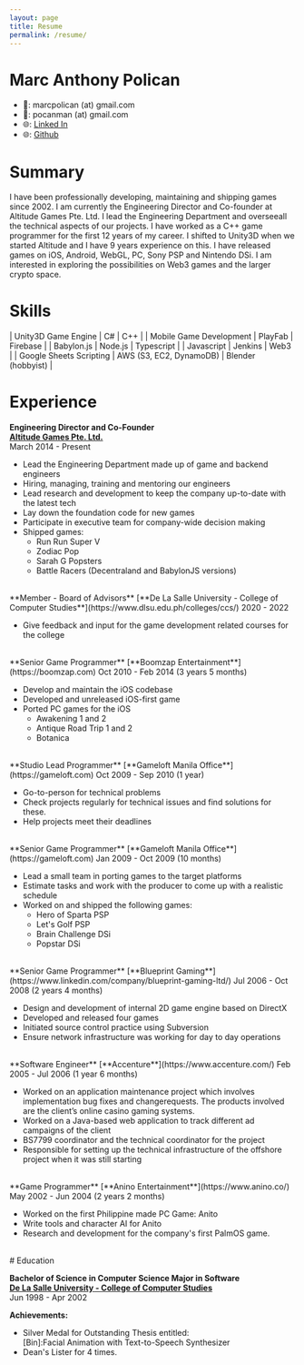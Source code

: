 ```yaml
---
layout: page
title: Resume
permalink: /resume/
---
```


# Marc Anthony Polican

- 📧: marcpolican (at) gmail.com
- 📧: pocanman (at) gmail.com
- 🌐: [Linked In](https://linkedin.com/in/marc-anthony-polican)
- 🌐: [Github](https://github.com/marcpolican)

# Summary
I have been professionally developing, maintaining and shipping games since 2002. I am currently the Engineering Director and Co-founder at Altitude Games Pte. Ltd. I lead the Engineering Department and overseeall the technical aspects of our projects. I have worked as a C++ game programmer for the first 12 years of my career. I shifted to Unity3D when we started Altitude and I have 9 years experience on this. I have released games on iOS, Android, WebGL, PC, Sony PSP and Nintendo DSi. I am interested in exploring the possibilities on Web3 games and the larger crypto space.

# Skills

| Unity3D Game Engine | C# | C++ |
| Mobile Game Development | PlayFab | Firebase |
| Babylon.js | Node.js | Typescript | 
| Javascript | Jenkins | Web3 | 
| Google Sheets Scripting | AWS (S3, EC2, DynamoDB) | Blender (hobbyist) |

# Experience

**Engineering Director and Co-Founder**  
[**Altitude Games Pte. Ltd.**](https://altitude-games.com/)  
March 2014 - Present

- Lead the Engineering Department made up of game and backend engineers
- Hiring, managing, training and mentoring our engineers
- Lead research and development to keep the company up-to-date with the latest tech
- Lay down the foundation code for new games
- Participate in executive team for company-wide decision making
- Shipped games:
	- Run Run Super V
	- Zodiac Pop
	- Sarah G Popsters
	- Battle Racers (Decentraland and BabylonJS versions)
	
<br>
**Member - Board of Advisors**  
[**De La Salle University - College of Computer Studies**](https://www.dlsu.edu.ph/colleges/ccs/)  
2020 - 2022

- Give feedback and input for the game development related courses for the college


<br>
**Senior Game Programmer**  
[**Boomzap Entertainment**](https://boomzap.com)  
Oct 2010 - Feb 2014 (3 years 5 months)

- Develop and maintain the iOS codebase
- Developed and unreleased iOS-first game
- Ported PC games for the iOS
	- Awakening 1 and 2
	- Antique Road Trip 1 and 2
	- Botanica

<br>
**Studio Lead Programmer**  
[**Gameloft Manila Office**](https://gameloft.com)  
Oct 2009 - Sep 2010 (1 year)

- Go-to-person for technical problems
- Check projects regularly for technical issues and find solutions for these.
- Help projects meet their deadlines

<br>
**Senior Game Programmer**  
[**Gameloft Manila Office**](https://gameloft.com)  
Jan 2009 - Oct 2009 (10 months)

- Lead a small team in porting games to the target platforms
- Estimate tasks and work with the producer to come up with a realistic schedule
- Worked on and shipped the following games:
	- Hero of Sparta PSP
	- Let's Golf PSP
	- Brain Challenge DSi
	- Popstar DSi

<br>
**Senior Game Programmer**  
[**Blueprint Gaming**](https://www.linkedin.com/company/blueprint-gaming-ltd/)  
Jul 2006 - Oct 2008 (2 years 4 months)

- Design and development of internal 2D game engine based on DirectX
- Developed and released four games
- Initiated source control practice using Subversion
- Ensure network infrastructure was working for day to day operations

<br>
**Software Engineer**  
[**Accenture**](https://www.accenture.com/)  
Feb 2005 - Jul 2006 (1 year 6 months)

- Worked on an application maintenance project which involves implementation bug fixes and changerequests. The products involved are the client’s online casino gaming systems.
- Worked on a Java-based web application to track different ad campaigns of the client
- BS7799 coordinator and the technical coordinator for the project
- Responsible for setting up the technical infrastructure of the offshore project when it was still starting

<br>
**Game Programmer**  
[**Anino Entertainment**](https://www.anino.co/)  
May 2002 - Jun 2004 (2 years 2 months)

- Worked on the first Philippine made PC Game: Anito
- Write tools and character AI for Anito
- Research and development for the company's first PalmOS game.

<br>
# Education

**Bachelor of Science in Computer Science Major in Software**  
[**De La Salle University - College of Computer Studies**](https://www.dlsu.edu.ph/colleges/ccs/)  
Jun 1998 - Apr 2002

**Achievements:**  

- Silver Medal for Outstanding Thesis entitled:  
[Bin]:Facial Animation with Text-to-Speech Synthesizer
- Dean's Lister for 4 times.

